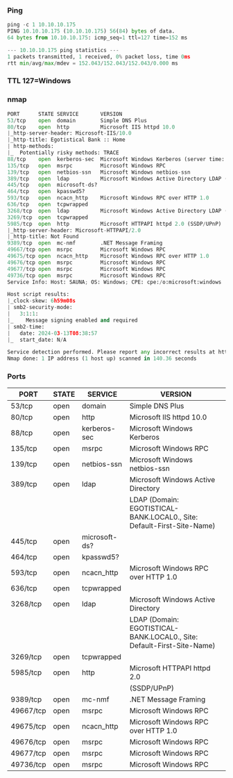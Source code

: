 ### Ping
```python
ping -c 1 10.10.10.175
PING 10.10.10.175 (10.10.10.175) 56(84) bytes of data.
64 bytes from 10.10.10.175: icmp_seq=1 ttl=127 time=152 ms

--- 10.10.10.175 ping statistics ---
1 packets transmitted, 1 received, 0% packet loss, time 0ms
rtt min/avg/max/mdev = 152.043/152.043/152.043/0.000 ms
```

### TTL 127=Windows

### nmap
```python
PORT      STATE SERVICE       VERSION
53/tcp    open  domain        Simple DNS Plus
80/tcp    open  http          Microsoft IIS httpd 10.0
|_http-server-header: Microsoft-IIS/10.0
|_http-title: Egotistical Bank :: Home
| http-methods: 
|_  Potentially risky methods: TRACE
88/tcp    open  kerberos-sec  Microsoft Windows Kerberos (server time: 2024-03-13 08:38:06Z)
135/tcp   open  msrpc         Microsoft Windows RPC
139/tcp   open  netbios-ssn   Microsoft Windows netbios-ssn
389/tcp   open  ldap          Microsoft Windows Active Directory LDAP (Domain: EGOTISTICAL-BANK.LOCAL0., Site: Default-First-Site-Name)
445/tcp   open  microsoft-ds?
464/tcp   open  kpasswd5?
593/tcp   open  ncacn_http    Microsoft Windows RPC over HTTP 1.0
636/tcp   open  tcpwrapped
3268/tcp  open  ldap          Microsoft Windows Active Directory LDAP (Domain: EGOTISTICAL-BANK.LOCAL0., Site: Default-First-Site-Name)
3269/tcp  open  tcpwrapped
5985/tcp  open  http          Microsoft HTTPAPI httpd 2.0 (SSDP/UPnP)
|_http-server-header: Microsoft-HTTPAPI/2.0
|_http-title: Not Found
9389/tcp  open  mc-nmf        .NET Message Framing
49667/tcp open  msrpc         Microsoft Windows RPC
49675/tcp open  ncacn_http    Microsoft Windows RPC over HTTP 1.0
49676/tcp open  msrpc         Microsoft Windows RPC
49677/tcp open  msrpc         Microsoft Windows RPC
49736/tcp open  msrpc         Microsoft Windows RPC
Service Info: Host: SAUNA; OS: Windows; CPE: cpe:/o:microsoft:windows

Host script results:
|_clock-skew: 6h59m08s
| smb2-security-mode: 
|   3:1:1: 
|_    Message signing enabled and required
| smb2-time: 
|   date: 2024-03-13T08:38:57
|_  start_date: N/A

Service detection performed. Please report any incorrect results at https://nmap.org/submit/ .
Nmap done: 1 IP address (1 host up) scanned in 140.36 seconds
```

### Ports
| PORT    | STATE | SERVICE         | VERSION                              |
|---------|-------|-----------------|--------------------------------------|
| 53/tcp  | open  | domain          | Simple DNS Plus                      |
| 80/tcp  | open  | http            | Microsoft IIS httpd 10.0            |
| 88/tcp  | open  | kerberos-sec    | Microsoft Windows Kerberos           |
| 135/tcp | open  | msrpc           | Microsoft Windows RPC                |
| 139/tcp | open  | netbios-ssn     | Microsoft Windows netbios-ssn        |
| 389/tcp | open  | ldap            | Microsoft Windows Active Directory  |
|         |       |                 | LDAP (Domain: EGOTISTICAL-BANK.LOCAL0., Site: Default-First-Site-Name)|
| 445/tcp | open  | microsoft-ds?  |                                      |
| 464/tcp | open  | kpasswd5?       |                                      |
| 593/tcp | open  | ncacn_http      | Microsoft Windows RPC over HTTP 1.0 |
| 636/tcp | open  | tcpwrapped      |                                      |
| 3268/tcp| open  | ldap            | Microsoft Windows Active Directory  |
|         |       |                 | LDAP (Domain: EGOTISTICAL-BANK.LOCAL0., Site: Default-First-Site-Name)|
| 3269/tcp| open  | tcpwrapped      |                                      |
| 5985/tcp| open  | http            | Microsoft HTTPAPI httpd 2.0         |
|         |       |                 | (SSDP/UPnP)                          |
| 9389/tcp| open  | mc-nmf          | .NET Message Framing                 |
| 49667/tcp| open | msrpc           | Microsoft Windows RPC                |
| 49675/tcp| open | ncacn_http      | Microsoft Windows RPC over HTTP 1.0 |
| 49676/tcp| open | msrpc           | Microsoft Windows RPC                |
| 49677/tcp| open | msrpc           | Microsoft Windows RPC                |
| 49736/tcp| open | msrpc           | Microsoft Windows RPC                |
